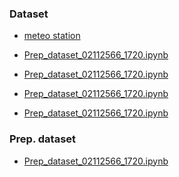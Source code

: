 


### Dataset
  - <p><a href="https://drive.google.com/file/d/10n1dDZ0KTBzYd1SvqhXOzOQE5fX9rHTq/view?usp=sharing">meteo station</a></p>
  - <p><a href="AAAAAAAAAAAAAAAAAAAA">Prep_dataset_02112566_1720.ipynb</a></p>
  - <p><a href="AAAAAAAAAAAAAAAAAAAA">Prep_dataset_02112566_1720.ipynb</a></p>
  - <p><a href="AAAAAAAAAAAAAAAAAAAA">Prep_dataset_02112566_1720.ipynb</a></p>
  - <p><a href="AAAAAAAAAAAAAAAAAAAA">Prep_dataset_02112566_1720.ipynb</a></p>

### Prep. dataset 
- <p><a href="https://colab.research.google.com/drive/1IWC_OEwM5vysfZiBFvrGbtqrl3IKqQYC?usp=sharing">Prep_dataset_02112566_1720.ipynb</a></p>
